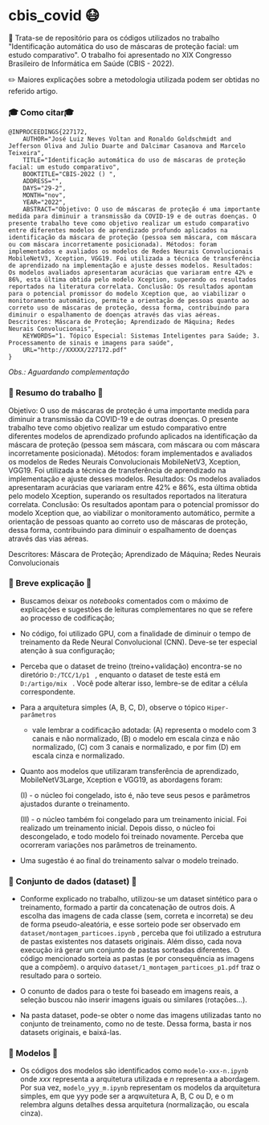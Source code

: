 # cbis_covid  😷


📌 Trata-se de repositório para os códigos utilizados no trabalho "Identificação automática do uso de máscaras de proteção facial: um estudo comparativo".
O trabalho foi apresentado no XIX Congresso Brasileiro de Informática em Saúde (CBIS - 2022).

✏️  Maiores explicações sobre a metodologia utilizada podem ser obtidas no referido artigo.

### 🎓 Como citar🎓 

```
@INPROCEEDINGS{227172,
    AUTHOR="José Luiz Neves Voltan and Ronaldo Goldschmidt and Jefferson Oliva and Julio Duarte and Dalcimar Casanova and Marcelo Teixeira",
    TITLE="Identificação automática do uso de máscaras de proteção facial: um estudo comparativo",
    BOOKTITLE="CBIS-2022 () ",
    ADDRESS="",
    DAYS="29-2",
    MONTH="nov",
    YEAR="2022",
    ABSTRACT="Objetivo: O uso de máscaras de proteção é uma importante medida para diminuir a transmissão da COVID-19 e de outras doenças. O presente trabalho teve como objetivo realizar um estudo comparativo entre diferentes modelos de aprendizado profundo aplicados na identificação da máscara de proteção (pessoa sem máscara, com máscara ou com máscara incorretamente posicionada). Métodos: foram implementados e avaliados os modelos de Redes Neurais Convolucionais MobileNetV3, Xception, VGG19. Foi utilizada a técnica de transferência de aprendizado na implementação e ajuste desses modelos. Resultados: Os modelos avaliados apresentaram acurácias que variaram entre 42% e 86%, esta última obtida pelo modelo Xception, superando os resultados reportados na literatura correlata. Conclusão: Os resultados apontam para o potencial promissor do modelo Xception que, ao viabilizar o monitoramento automático, permite a orientação de pessoas quanto ao correto uso de máscaras de proteção, dessa forma, contribuindo para diminuir o espalhamento de doenças através das vias aéreas. Descritores: Máscara de Proteção; Aprendizado de Máquina; Redes Neurais Convolucionais",
    KEYWORDS="1. Tópico Especial: Sistemas Inteligentes para Saúde; 3. Processamento de sinais e imagens para saúde",
    URL="http://XXXXX/227172.pdf"
}
```

_Obs.: Aguardando complementação_


### 📝 Resumo do trabalho 📝
Objetivo: O uso de máscaras de proteção é uma importante medida para diminuir a transmissão da COVID-19 e de outras doenças. O presente trabalho teve como objetivo realizar um estudo comparativo entre diferentes modelos de aprendizado profundo aplicados na identificação da máscara de proteção (pessoa sem máscara, com máscara ou com máscara incorretamente posicionada). Métodos: foram implementados e avaliados os modelos de Redes Neurais Convolucionais MobileNetV3, Xception, VGG19. Foi utilizada a técnica de transferência de aprendizado na implementação e ajuste desses modelos. Resultados: Os modelos avaliados apresentaram acurácias que variaram entre 42% e 86%, esta última obtida pelo modelo Xception, superando os resultados reportados na literatura correlata. Conclusão: Os resultados apontam para o potencial promissor do modelo Xception que, ao viabilizar o monitoramento automático, permite a orientação de pessoas quanto ao correto uso de máscaras de proteção, dessa forma, contribuindo para diminuir o espalhamento de doenças através das vias aéreas.

Descritores: Máscara de Proteção; Aprendizado de Máquina; Redes Neurais Convolucionais

### 💬 Breve explicação 💬
- Buscamos deixar os _notebooks_ comentados com o máximo de explicações e sugestões de leituras complementares no que se refere ao processo de codificação;
- No código, foi utilizado GPU, com a finalidade de diminuir o tempo de treinamento da Rede Neural Convolucional (CNN). Deve-se ter especial atenção à sua configuração;
- Perceba que o dataset de treino (treino+validação) encontra-se no diretório ```D:/TCC/1/p1 ``` , enquanto o dataset de teste está em ```D:/artigo/mix ``` . Você pode alterar isso, lembre-se de editar a célula correspondente.
- Para a arquitetura simples (A, B, C, D), observe o tópico ``` Hiper-parâmetros ```
    - vale lembrar a codificação adotada: (A) representa o modelo com 3 canais e não normalizado, (B) o modelo em escala cinza e não normalizado, (C) com 3 canais e normalizado, e por fim (D) em escala cinza e normalizado.
- Quanto aos modelos que utilizaram transferência de aprendizado, MobileNetV3Large, Xception e VGG19, as abordagens foram:

    (I) - o núcleo foi congelado, isto é, não teve seus pesos e parâmetros ajustados durante o treinamento. 
    
    (II) - o núcleo também foi congelado para um treinamento inicial. Foi realizado um treinamento inicial. Depois disso, o núcleo foi descongelado, e todo modelo foi treinado novamente. Perceba que ocorreram variações nos parâmetros de treinamento.

- Uma sugestão é ao final do treinamento salvar o modelo treinado.

### 🎲 Conjunto de dados (dataset) 🎲

- Conforme explicado no trabalho, utilizou-se um dataset sintético para o treinamento, formado a partir da concatenação de outros dois. A escolha das imagens de cada classe (sem, correta e incorreta) se deu de forma pseudo-aleatória, e esse sorteio pode ser observado em ```dataset/montagem_particoes.ipynb``` , perceba que foi utilizado a estrutura de pastas existentes nos datasets originais. Além disso, cada nova execução irá gerar um conjunto de pastas sorteadas diferentes. O código mencionado sorteia as pastas (e por consequência as imagens que a compõem). o arquivo ```dataset/1_montagem_particoes_p1.pdf``` traz o resultado para o sorteio. 

- O conunto de dados para o teste foi baseado em imagens reais, a seleção buscou não inserir imagens iguais ou similares (rotações...).
- Na pasta dataset, pode-se obter o nome das imagens utilizadas tanto no conjunto de treinamento, como no de teste. Dessa forma, basta ir nos datasets originais, e baixá-las. 

### 🤖 Modelos 🤖

- Os códigos dos modelos são identificados como ```modelo-xxx-n.ipynb``` onde _xxx_ representa a arquitetura utilizada e _n_ representa a abordagem. Por sua vez, ```modelo_yyy_m.ipynb``` representam os modelos da arquitetura simples, em que yyy pode ser a arqwuitetura A, B, C ou D, e o m relembra alguns detalhes dessa arquitetura (normalização, ou escala cinza). 
